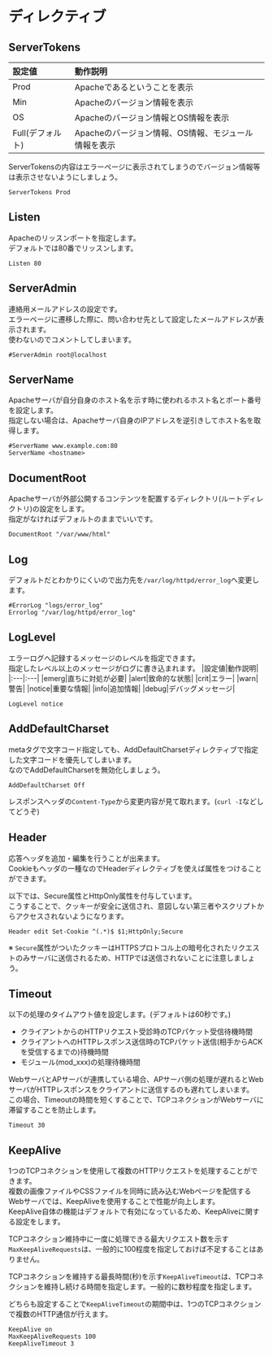# ディレクティブ
## ServerTokens
|設定値|動作説明|
|:---|:---|
|Prod|Apacheであるということを表示|
|Min|Apacheのバージョン情報を表示|
|OS|Apacheのバージョン情報とOS情報を表示|
|Full(デフォルト)|Apacheのバージョン情報、OS情報、モジュール情報を表示|

ServerTokensの内容はエラーページに表示されてしまうのでバージョン情報等は表示させないようにしましょう。
```
ServerTokens Prod
```
## Listen
Apacheのリッスンポートを指定します。  
デフォルトでは80番でリッスンします。
```
Listen 80
```
## ServerAdmin
連絡用メールアドレスの設定です。  
エラーページに遷移した際に、問い合わせ先として設定したメールアドレスが表示されます。  
使わないのでコメントしてしまいます。
```
#ServerAdmin root@localhost
```
## ServerName
Apacheサーバが自分自身のホスト名を示す時に使われるホスト名とポート番号を設定します。  
指定しない場合は、Apacheサーバ自身のIPアドレスを逆引きしてホスト名を取得します。
```
#ServerName www.example.com:80
ServerName <hostname>
```
## DocumentRoot
Apacheサーバが外部公開するコンテンツを配置するディレクトリ(ルートディレクトリ)の設定をします。  
指定がなければデフォルトのままでいいです。
```
DocumentRoot "/var/www/html"
```
## Log
デフォルトだとわかりにくいので出力先を`/var/log/httpd/error_log`へ変更します。
```
#ErrorLog "logs/error_log"
Errorlog "/var/log/httpd/error_log"
```
## LogLevel
エラーログへ記録するメッセージのレベルを指定できます。  
指定したレベル以上のメッセージがログに書き込まれます。
|設定値|動作説明|
|:---|:---|
|emerg|直ちに対処が必要|
|alert|致命的な状態|
|crit|エラー|
|warn|警告|
|notice|重要な情報|
|info|追加情報|
|debug|デバッグメッセージ|

```
LogLevel notice
```
## AddDefaultCharset
metaタグで文字コード指定しても、AddDefaultCharsetディレクティブで指定した文字コードを優先してしまいます。  
なのでAddDefaultCharsetを無効化しましょう。
```
AddDefaultCharset Off
```
レスポンスヘッダの`Content-Type`から変更内容が見て取れます。(`curl -I`などしてどうぞ)

## Header
応答ヘッダを追加・編集を行うことが出来ます。  
Cookieもヘッダの一種なのでHeaderディレクティブを使えば属性をつけることができます。  
  
以下では、Secure属性とHttpOnly属性を付与しています。  
こうすることで、クッキーが安全に送信され、意図しない第三者やスクリプトからアクセスされないようになります。
```
Header edit Set-Cookie ^(.*)$ $1;HttpOnly;Secure
```
※ `Secure`属性がついたクッキーはHTTPSプロトコル上の暗号化されたリクエストのみサーバに送信されるため、HTTPでは送信されないことに注意しましょう。

## Timeout
以下の処理のタイムアウト値を設定します。(デフォルトは60秒です。)
- クライアントからのHTTPリクエスト受診時のTCPパケット受信待機時間
- クライアントへのHTTPレスポンス送信時のTCPパケット送信(相手からACKを受信するまでの)待機時間
- モジュール(mod_xxx)の処理待機時間

WebサーバとAPサーバが連携している場合、APサーバ側の処理が遅れるとWebサーバがHTTPレスポンスをクライアントに送信するのも遅れてしまいます。  
この場合、Timeoutの時間を短くすることで、TCPコネクションがWebサーバに滞留することを防止します。
```
Timeout 30
```
## KeepAlive
1つのTCPコネクションを使用して複数のHTTPリクエストを処理することができます。  
複数の画像ファイルやCSSファイルを同時に読み込むWebページを配信するWebサーバでは、KeepAliveを使用することで性能が向上します。  
KeepAlive自体の機能はデフォルトで有効になっているため、KeepAliveに関する設定をします。  
  
TCPコネクション維持中に一度に処理できる最大リクエスト数を示す`MaxKeepAliveRequests`は、一般的に100程度を指定しておけば不足することはありません。  
  
TCPコネクションを維持する最長時間(秒)を示す`KeepAliveTimeout`は、TCPコネクションを維持し続ける時間を指定します。一般的に数秒程度を指定します。  

どちらも設定することで`KeepAliveTimeout`の期間中は、1つのTCPコネクションで複数のHTTP通信が行えます。  
```
KeepAlive on
MaxKeepAliveRequests 100
KeepAliveTimeout 3
```
